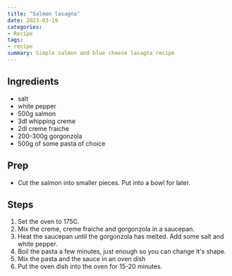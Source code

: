 ```yaml
---
title: "Salmon lasagna"
date: 2023-03-19
categories:
- Recipe
tags:
- recipe
summary: Simple salmon and blue cheese lasagna recipe
---
```


## Ingredients
* salt
* white pepper
* 500g salmon
* 3dl whipping creme
* 2dl creme fraiche
* 200-300g gorgonzola
* 500g of some pasta of choice

## Prep
* Cut the salmon into smaller pieces. Put into a bowl for later.

## Steps
1. Set the oven to 175C.
2. Mix the creme, creme fraiche and gorgonzola in a saucepan.
3. Heat the saucepan until the gorgonzola has melted. Add some salt and white pepper.
4. Boil the pasta a few minutes, just enough so you can change it's shape.
5. Mix the pasta and the sauce in an oven dish
6. Put the oven dish into the oven for 15-20 minutes.
